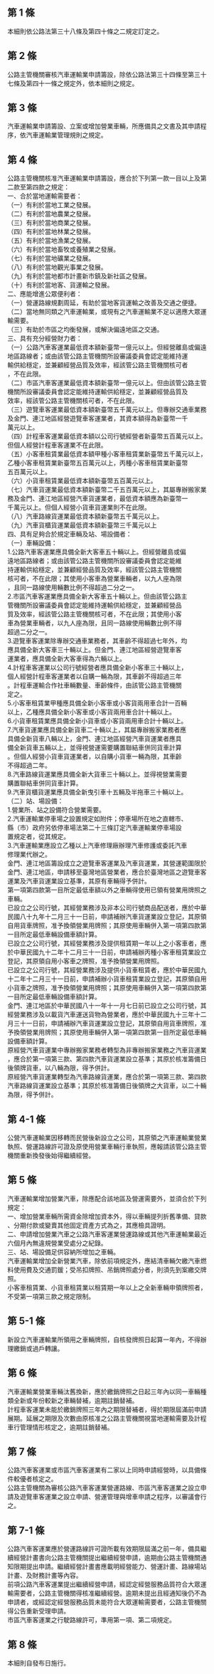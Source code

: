 第 1 條
-------
本細則依公路法第三十八條及第四十條之二規定訂定之。

第 2 條
-------
公路主管機關審核汽車運輸業申請籌設，除依公路法第三十四條至第三十  
七條及第四十一條之規定外，依本細則之規定。

第 3 條
-------
汽車運輸業申請籌設、立案或增加營業車輛，所應備具之文書及其申請程  
序，依汽車運輸業管理規則之規定。　　　　

第 4 條
-------
公路主管機關核准汽車運輸業申請籌設，應合於下列第一款一目以上及第  
二款至第四款之規定：  
一、合於當地運輸需要者：  
（一）有利於當地工業之發展。  
（二）有利於當地農業之發展。  
（三）有利於當地商業之發展。  
（四）有利於當地林業之發展。  
（五）有利於當地漁業之發展。  
（六）有利於當地畜牧或養殖業之發展。  
（七）有利於當地礦業之發展。  
（八）有利於當地觀光事業之發展。  
（九）有利於當地都市計畫新市鎮及新社區之發展。  
（十）有利於當地客、貨運輸之發展。  
二、應能增進公眾便利者：  
（一）營運路線規劃周延，有助於當地客貨運輸之改善及交通之便捷。  
（二）當地無同類之汽車運輸業，或現有之汽車運輸業不足以適應大眾運  
      輸需要。  
（三）有助於市區之均衡發展，或解決偏遠地區之交通。  
三、具有充分經營財力者：  
（一）公路汽車客運業最低資本額新臺幣一億元以上。但經營離島或偏遠  
      地區路線者；或由該管公路主管機關所設審議委員會認定能維持運  
      輸供給穩定，並兼顧經營品質及效率，經該管公路主管機關核可者  
      ，不在此限。  
（二）市區汽車客運業最低資本額新臺幣一億元以上。但由該管公路主管  
      機關所設審議委員會認定能維持運輸供給穩定，並兼顧經營品質及  
      效率，經該管公路主管機關核可者，不在此限。  
（三）遊覽車客運業最低資本額新臺幣五千萬元以上。但專辦交通車業務  
      及金門、連江地區經營遊覽車客運業者，其資本額得為新臺幣一千  
      萬元以上。  
（四）計程車客運業最低資本額以公司行號經營者新臺幣五百萬元以上。  
      但個人經營計程車客運業不在此限。  
（五）小客車租賃業最低資本額甲種小客車租賃業新臺幣五千萬元以上，  
      乙種小客車租賃業新臺幣五百萬元以上，丙種小客車租賃業新臺幣  
      五百萬元以上。  
（六）小貨車租賃業最低資本額新臺幣五百萬元以上。  
（七）汽車貨運業最低資本額新臺幣二千五百萬元以上，其屬專辦搬家業  
      務及金門、連江地區經營汽車貨運業者，最低資本額應為新臺幣一  
      千萬元以上。但個人經營小貨車貨運業則不在此限。  
（八）汽車路線貨運業最低資本額新臺幣五千萬元以上。  
（九）汽車貨櫃貨運業最低資本額新臺幣三千萬元以上  
四、具有足夠合於規定車輛及站、場設備者：  
（一）車輛設備：  
      1.公路汽車客運業應具備全新大客車五十輛以上。但經營離島或偏  
        遠地區路線者；或由該管公路主管機關所設審議委員會認定能維  
        持運輸供給穩定，並兼顧經營品質及效率，經該管公路主管機關  
        核可者，不在此限；其使用小客車為營業車輛者，以九人座為限  
        ，且同一路線使用輛數比例不得超過二分之一。  
      2.市區汽車客運業應具備全新大客車五十輛以上。但由該管公路主  
        管機關所設審議委員會認定能維持運輸供給穩定，並兼顧經營品  
        質及效率，經該管公路主管機關核可者，不在此限；其使用小客  
        車為營業車輛者，以九人座為限，且同一路線使用輛數比例不得  
        超過二分之一。  
      3.遊覽車客運業除專辦交通車業務者，其車齡不得超過七年外，均  
        應具備全新大客車三十輛以上。但金門、連江地區經營遊覽車客  
        運業者，應具備全新大客車得為六輛以上。  
      4.計程車客運業以公司行號經營者應具備全新小客車三十輛以上，  
        個人經營計程車客運業者以自購一輛為限，其車齡不得超過三年  
        。計程車運輸合作社車輛數量、車齡條件，由該管公路主管機關  
        定之。  
      5.小客車租賃業甲種應具備全新小客車或小客貨兩用車合計一百輛  
        以上，乙種應具備全新小客車或小客貨兩用車合計十輛以上。  
      6.小貨車租賃業應具備全新小貨車或小客貨兩用車合計十輛以上。  
      7.汽車貨運業應具備全新貨車二十輛以上，其屬專辦搬家業務者應  
        具備全新貨車八輛以上，金門、連江地區經營汽車貨運業者應具  
        備全新貨車五輛以上，並得視營運需要購置聯結車併同貨車計算  
        。但個人經營小貨車貨運業者，以自購小貨車一輛為限，其車齡  
        不得超過二年。  
      8.汽車路線貨運業應具備全新大貨車三十輛以上。並得視營業需要  
        購置聯結車併同貨車計算。  
      9.汽車貨櫃貨運業應具備全新曳引車十五輛及半拖車三十輛以上。  
（二）站、場設備：  
      1.營業所、站之設備符合營業需要。  
      2.汽車運輸業停車場之設置規定如附件；停車場所在地之直轄市、  
        縣（市）政府另依停車場法第二十三條訂定汽車運輸業停車場設  
        置規定者，從其規定。  
      3.汽車運輸業應設立乙種以上汽車修理廠辦理汽車修護或委託汽車  
        修理業代辦之。  
金門、連江地區籌設成立之遊覽車客運業及汽車貨運業，其營運範圍限於  
金門、連江地區，申請移至臺灣地區營業者，應合於臺灣地區之遊覽車客  
運業及汽車貨運業設立基準，其原有車輛得予併計。  
第一項第四款第一目所定最低車額以外之車輛得使用已領有營業用牌照之  
車輛。  
已設立之公司行號，其經營業務涉及非本公司行號商品配送者，應於中華  
民國八十九年十二月三十一日前，申請補辦汽車貨運業設立登記，其原領  
自用貨車牌照，准予換領營業用牌照；其原使用車輛併入第一項第四款第  
一目所定最低車輛設備車額計算。  
已設立之公司行號，其經營業務涉及提供租賃期一年以上之小客車者，應  
於中華民國九十二年十二月三十一日前，申請補辦丙種小客車租賃業設立  
登記，其原領自用小客車之牌照，准予換領營業用牌照。  
已設立之公司行號，其經營業務涉及提供小貨車租賃者，應於中華民國九  
十二年十二月三十一日前，申請補辦小貨車租賃業設立登記，其原領自用  
小貨車之牌照，准予換領營業用牌照；其原使用車輛併入第一項第四款第  
一目所定最低車輛設備車額計算。  
金門、連江地區於中華民國八十一年十一月七日前已設立之公司行號，其  
經營業務涉及以載貨汽車運送貨物為營業者，應於中華民國九十三年十二  
月三十一日前，申請補辦汽車貨運業設立登記，其原領自用貨車牌照，准  
予換領營業用牌照；其原使用車輛併入第一項第四款第一目所定最低車輛  
設備車額計算。  
原經營汽車貨運業中專辦搬家業務者轉型為非專辦搬家業務之汽車貨運業  
，應合於第一項第三款、第四款汽車貨運業設立基準；其原於核准籌備日  
後領牌貨車，以八輛為限，得予併計。  
原經營汽車貨運業轉型為汽車路線貨運業，應合於第一項第三款、第四款  
汽車路線貨運業設立基準；其原於核准籌備日後領牌之大貨車，以二十輛  
為限，得予併計。

第 4-1 條
---------
公營汽車運輸業因移轉而民營後新設立之公司，其原領之汽車運輸業營業  
執照、營運路線許可證及原使用營業車輛行車執照，應報請該管公路主管  
機關重新換發後始得繼續經營。

第 5 條
-------
汽車運輸業增加營業汽車，除應配合該地區及營運需要外，並須合於下列  
規定：  
一、增加營業車輛所需資金除增加資本外，得以車輛提列折舊準備、貸款  
    、分期付款或變賣其他固定資產方式為之，其應檢具證明。  
二、申請增加營業汽車之公路汽車客運業營運路線或其他汽車運輸業最近  
    六個月內無違規營業受處分之紀錄。  
三、站、場設備足供容納所增加之車輛。  
汽車運輸業增加全新營業汽車，除依前項規定外，應結清車輛欠繳汽車燃  
料使用費及交通罰鍰；受吊扣牌照、吊銷牌照處分者，則須先到案繳交牌  
照。  
小客車租賃業、小貨車租賃業以租賃期一年以上之全新車輛申領牌照者，  
不受第一項第三款之規定限制。

第 5-1 條
---------
新設立汽車運輸業所領用之車輛牌照，自核發牌照日起算一年內，不得辦  
理繳銷或過戶轉讓。

第 6 條
-------
汽車運輸業營業車輛汰舊換新，應於繳銷牌照之日起三年內以同一車輛種  
類全新或年份較新之車輛替補，逾期註銷替補。  
計程車客運業未能於繳銷牌照三年內之期限替補者，得於期限屆滿前申請  
展期。延展之期限及次數由原核准之公路主管機關視當地運輸需要及計程  
車行管理情形核定之，逾期註銷替補。

第 7 條
-------
公路汽車客運業或市區汽車客運業有二家以上同時申請經營時，以具備條  
件較優者核定之。  
公路主管機關為審核公路汽車客運業營運路線、市區汽車客運業之設立申  
請及遊覽車客運業之設立申請、營運管理與增車申請之程序，以審議會行  
之。　

第 7-1 條
---------
公路汽車客運業應於營運路線許可證所載有效期限屆滿之前一年，備具繼  
續經營計畫書向公路主管機關提出繼續經營申請，逾期由公路主管機關通  
知限期提出申請。繼續經營計畫書應載明經營能力、營運計畫、路線場站  
計畫、及財務計畫等內容。  
前項公路汽車客運業提出繼續經營申請，經認定經營服務品質符合大眾運  
輸需要者，公路主管機關得核准繼續經營。逾期未提出且經通知後仍不為  
申請者，或經認定經營服務品質未能符合大眾運輸需要者，公路主管機關  
得公告重新受理申請。  
市區汽車客運業之行駛路線許可，準用第一項、第二項規定。

第 8 條
-------
本細則自發布日施行。

